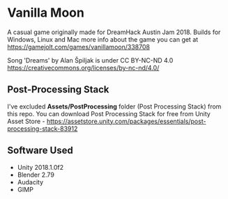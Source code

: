 # Vanilla Moon
A casual game originally made for DreamHack Austin Jam 2018. 
Builds for Windows, Linux and Mac more info about the game you can get at https://gamejolt.com/games/vanillamoon/338708

Song 'Dreams' by Alan Špiljak is under CC BY-NC-ND 4.0
https://creativecommons.org/licenses/by-nc-nd/4.0/

## Post-Processing Stack
I've excluded **Assets/PostProcessing** folder (Post Processing Stack) from this repo. You can download Post Processing Stack for free from Unity Asset Store - https://assetstore.unity.com/packages/essentials/post-processing-stack-83912

## Software Used
* Unity 2018.1.0f2
* Blender 2.79
* Audacity
* GIMP
